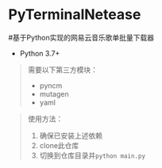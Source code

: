 # PyTerminalNetease
#基于Python实现的网易云音乐歌单批量下载器

+ Python 3.7+

> 需要以下第三方模块：
> + pyncm
> + mutagen
> + yaml  

> 使用方法：
> 1. 确保已安装上述依赖
> 2. clone此仓库
> 3. 切换到仓库目录并`python main.py`
